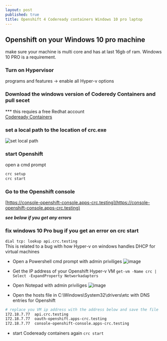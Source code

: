```yaml
---
layout: post
published: true
title: Openshift 4 Codeready containers Windows 10 pro laptop
---
```

## Openshift on your Windows 10 pro machine
make sure your machine is multi core and has at last 16gb of ram.
Windows 10 PRO is a requirement.

### Turn on Hypervisor
programs and features ->  enable all Hyper-v options

### Download the windows version of Coderedy Containers and pull secet
*** this requies a free Redhat account   
[Codeready Containers](https://cloud.redhat.com/openshift/install/crc/installer-provisioned?intcmp=7013a000002CtetAAC) 

### set a local path to the location of crc.exe
![set local path](https://user-images.githubusercontent.com/10190444/65509159-d23ead00-de9f-11e9-924e-0387be562ac3.png)

### start Openshift
open a cmd prompt   
```bash
crc setup
crc start
```   

### Go to the Openshift console
[https://console-openshift-console.apps-crc.testing](https://console-openshift-console.apps-crc.testing)   

***see below if you get any errors***   

### fix windows 10 Pro bug if you get an error on crc start
```dial tcp: lookup api.crc.testing```  
This is related to a bug with how Hyper-v on windows handles DHCP for virtual machines   
 

* Open a Powershell cmd prompt with admin priviliges
![image](https://user-images.githubusercontent.com/10190444/65512344-05386f00-dea7-11e9-9e92-6b69f02376d6.png)   

* Get the IP address of your Openshift Hyper-v VM
```get-vm -Name crc | Select -ExpandProperty Networkadapters```

* Open Notepad with admin priviliges
![image](https://user-images.githubusercontent.com/10190444/65511982-60b62d00-dea6-11e9-8770-d569f8c7c30f.png)   

* Open the hosts file in C:\Windows\System32\drivers\etc with DNS entries for Openshift
```bash
# replace you VM ip address with the address below and save the file
172.18.7.77  api.crc.testing
172.18.7.77  oauth-openshift.apps-crc.testing
172.18.7.77  console-openshift-console.apps-crc.testing
```   

* start Codeready containers again
```crc start```

